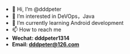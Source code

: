 - 👋 Hi, I’m @dddpeter
- 👀 I’m interested in DeVOps，Java
- 🌱 I’m currently learning Android development
- 📫 How to reach me
- **Wechat: dddpeter1314** 
- **Email: dddpeter@126.com**

